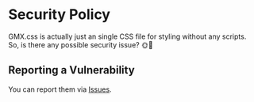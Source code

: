 # Security Policy

GMX.css is actually just an single CSS file for styling without any scripts. So, is there any possible security issue? 🌞🎨

## Reporting a Vulnerability

You can report them via [Issues](https://github.com/LIGMATV/gmx.css/issues).

